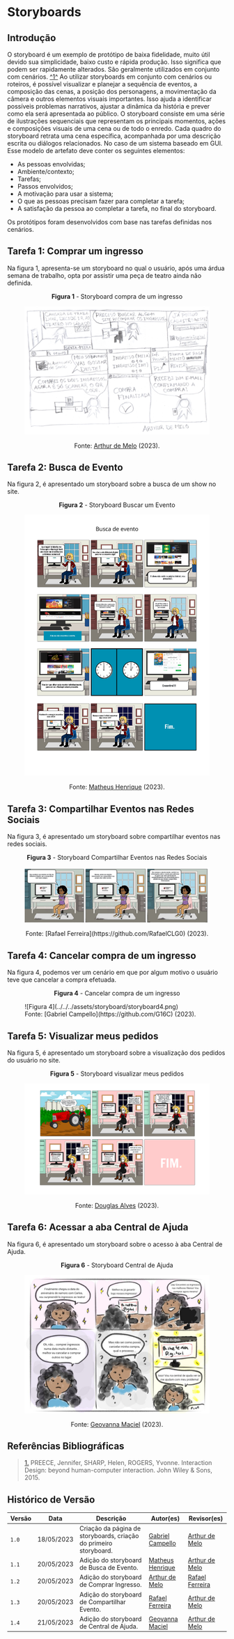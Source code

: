 # Storyboards

## Introdução

O storyboard é um exemplo de protótipo de baixa fidelidade, muito útil devido sua simplicidade, baixo custo e rápida produção. Isso significa que podem ser rapidamente alterados. São geralmente utilizados em conjunto com cenários. <a id="anchor_1" href="#REF1">^1^</a> Ao utilizar storyboards em conjunto com cenários ou roteiros, é possível visualizar e planejar a sequência de eventos, a composição das cenas, a posição dos personagens, a movimentação da câmera e outros elementos visuais importantes. Isso ajuda a identificar possíveis problemas narrativos, ajustar a dinâmica da história e prever como ela será apresentada ao público. O storyboard consiste em uma série de ilustrações sequenciais que representam os principais momentos, ações e composições visuais de uma cena ou de todo o enredo. Cada quadro do storyboard retrata uma cena específica, acompanhada por uma descrição escrita ou diálogos relacionados. No caso de um sistema baseado em GUI. Esse modelo de artefato deve conter os seguintes elementos:

- As pessoas envolvidas;
- Ambiente/contexto;
- Tarefas;
- Passos envolvidos;
- A motivação para usar a sistema;
- O que as pessoas precisam fazer para completar a tarefa;
- A satisfação da pessoa ao completar a tarefa, no final do storyboard.

Os protótipos foram desenvolvidos com base nas tarefas definidas nos cenários.

## Tarefa 1: Comprar um ingresso

Na figura 1, apresenta-se um storyboard no qual o usuário, após uma árdua semana de trabalho, opta por assistir uma peça de teatro ainda não definida.

<center>

**Figura 1** - Storyboard compra de um ingresso</p>

<figure markdown> 

![Figura 1 - Compra de um ingresso na Bilheteria Digital.](../../../assets/storyboard/storyboard1.png)<figcaption>Fonte: [Arthur de Melo](https://github.com/arthurmlv) (2023).</figcaption>
</figure>

</center>

## Tarefa 2: Busca de Evento

Na figura 2, é apresentado um storyboard sobre a busca de um show no site.

<center>

**Figura 2** - Storyboard Buscar um Evento</p>

<figure markdown>

![Figura 2 - Busca de um evento no site Bilheteria Digital.](../../../assets/storyboard/storyboard5.png)<figcaption>Fonte: [Matheus Henrique](https://github.com/mathonaut) (2023).</figcaption>
</figure>

</center>

## Tarefa 3: Compartilhar Eventos nas Redes Sociais

Na figura 3, é apresentado um storyboard sobre compartilhar eventos nas redes sociais.

<center>

**Figura 3** - Storyboard Compartilhar Eventos nas Redes Sociais</p>

<figure markdown> 

![Figura 3 - Compartilhar Eventos nas Redes Sociais](../../../assets/storyboard/storyboard7.png)
<figcaption>Fonte: [Rafael Ferreira](https://github.com/RafaelCLG0) (2023).</figcaption>
</figure>

</center>

## Tarefa 4: Cancelar compra de um ingresso

Na figura 4, podemos ver um cenário em que por algum motivo o usuário teve que cancelar a compra efetuada.

<p style="text-align: center"><b>Figura 4</b> - Cancelar compra de um ingresso</p></font>
<figure markdown>![Figura 4](../../../assets/storyboard/storyboard4.png)<figcaption>Fonte: [Gabriel Campello](https://github.com/G16C) (2023).</figcaption></figure>


## Tarefa 5: Visualizar meus pedidos

Na figura 5, é apresentado um storyboard sobre a visualização dos pedidos do usuário no site.

<center>

**Figura 5** - Storyboard visualizar meus pedidos</p>

<figure markdown> 

![Figura 5 - Busca de um evento no site Bilheteria Digital.](../../../assets/storyboard/storyboard6.png)<figcaption>Fonte: [Douglas Alves](https://github.com/dougAlvs) (2023).</figcaption>
</figure>

</center>

## Tarefa 6: Acessar a aba Central de Ajuda

Na figura 6, é apresentado um storyboard sobre o acesso à aba Central de Ajuda.

<center>

**Figura 6** - Storyboard Central de Ajuda</p>

<figure markdown> 

![Figura 6 - Acessar a aba Central de Ajuda.](../../../assets/storyboard/storyboard2.png)<figcaption>Fonte: [Geovanna Maciel](https://github.com/manuziny) (2023).</figcaption>
</figure>

</center>

## Referências Bibliográficas

> <a id="REF1" href="#anchor_1">1.</a> PREECE, Jennifer, SHARP, Helen, ROGERS, Yvonne. Interaction Design: beyond human-computer interaction. John Wiley & Sons, 2015.

## Histórico de Versão

| Versão | Data       | Descrição                                                         | Autor(es)                                        | Revisor(es)                                    |
| ------ | ---------- | ----------------------------------------------------------------- | ------------------------------------------------ | ---------------------------------------------- |
| `1.0`  | 18/05/2023 | Criação da página de storyboards, criação do primeiro storyboard. | [Gabriel Campello](https://github.com/G16C)      | [Arthur de Melo](https://github.com/arthurmlv) |
| `1.1`  | 20/05/2023 | Adição do storyboard de Busca de Evento.                          | [Matheus Henrique](https://github.com/mathonaut) | [Arthur de Melo](https://github.com/arthurmlv) |
| `1.2`  | 20/05/2023 | Adição do storyboard de Comprar Ingresso.                          | [Arthur de Melo](https://github.com/arthurmlv)| [Rafael Ferreira](https://github.com/RafaelCLG0) |
| `1.3`  | 20/05/2023 | Adição do storyboard de Compartilhar Evento.                          | [Rafael Ferreira](https://github.com/RafaelCLG0)| [Arthur de Melo](https://github.com/arthurmlv) |
| `1.4`  | 21/05/2023 | Adição do storyboard de Central de Ajuda.                          | [Geovanna Maciel](https://github.com/manuziny) | [Arthur de Melo](https://github.com/arthurmlv) |

